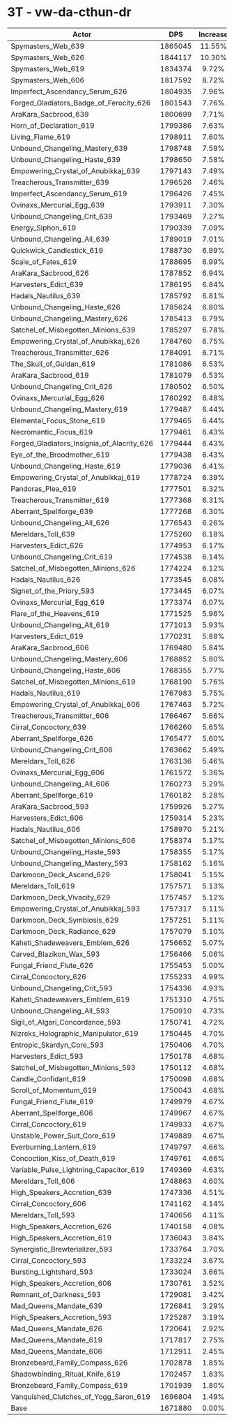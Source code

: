 # 3T - vw-da-cthun-dr
| Actor | DPS | Increase |
|---|:---:|:---:|
|Spymasters_Web_639|1865045|11.55%|
|Spymasters_Web_626|1844117|10.30%|
|Spymasters_Web_619|1834374|9.72%|
|Spymasters_Web_606|1817592|8.72%|
|Imperfect_Ascendancy_Serum_626|1804935|7.96%|
|Forged_Gladiators_Badge_of_Ferocity_626|1801543|7.76%|
|AraKara_Sacbrood_639|1800699|7.71%|
|Horn_of_Declaration_619|1799386|7.63%|
|Living_Flame_619|1798911|7.60%|
|Unbound_Changeling_Mastery_639|1798748|7.59%|
|Unbound_Changeling_Haste_639|1798650|7.58%|
|Empowering_Crystal_of_Anubikkaj_639|1797143|7.49%|
|Treacherous_Transmitter_639|1796526|7.46%|
|Imperfect_Ascendancy_Serum_619|1796426|7.45%|
|Ovinaxs_Mercurial_Egg_639|1793911|7.30%|
|Unbound_Changeling_Crit_639|1793469|7.27%|
|Energy_Siphon_619|1790339|7.09%|
|Unbound_Changeling_All_639|1789019|7.01%|
|Quickwick_Candlestick_619|1788730|6.99%|
|Scale_of_Fates_619|1788695|6.99%|
|AraKara_Sacbrood_626|1787852|6.94%|
|Harvesters_Edict_639|1786195|6.84%|
|Hadals_Nautilus_639|1785792|6.81%|
|Unbound_Changeling_Haste_626|1785624|6.80%|
|Unbound_Changeling_Mastery_626|1785413|6.79%|
|Satchel_of_Misbegotten_Minions_639|1785297|6.78%|
|Empowering_Crystal_of_Anubikkaj_626|1784760|6.75%|
|Treacherous_Transmitter_626|1784091|6.71%|
|The_Skull_of_Guldan_619|1781086|6.53%|
|AraKara_Sacbrood_619|1781079|6.53%|
|Unbound_Changeling_Crit_626|1780502|6.50%|
|Ovinaxs_Mercurial_Egg_626|1780292|6.48%|
|Unbound_Changeling_Mastery_619|1779487|6.44%|
|Elemental_Focus_Stone_619|1779465|6.44%|
|Necromantic_Focus_619|1779461|6.43%|
|Forged_Gladiators_Insignia_of_Alacrity_626|1779444|6.43%|
|Eye_of_the_Broodmother_619|1779438|6.43%|
|Unbound_Changeling_Haste_619|1779036|6.41%|
|Empowering_Crystal_of_Anubikkaj_619|1778724|6.39%|
|Pandoras_Plea_619|1777501|6.32%|
|Treacherous_Transmitter_619|1777368|6.31%|
|Aberrant_Spellforge_639|1777268|6.30%|
|Unbound_Changeling_All_626|1776543|6.26%|
|Mereldars_Toll_639|1775260|6.18%|
|Harvesters_Edict_626|1774953|6.17%|
|Unbound_Changeling_Crit_619|1774538|6.14%|
|Satchel_of_Misbegotten_Minions_626|1774224|6.12%|
|Hadals_Nautilus_626|1773545|6.08%|
|Signet_of_the_Priory_593|1773445|6.07%|
|Ovinaxs_Mercurial_Egg_619|1773374|6.07%|
|Flare_of_the_Heavens_619|1771525|5.96%|
|Unbound_Changeling_All_619|1771013|5.93%|
|Harvesters_Edict_619|1770231|5.88%|
|AraKara_Sacbrood_606|1769480|5.84%|
|Unbound_Changeling_Mastery_606|1768852|5.80%|
|Unbound_Changeling_Haste_606|1768355|5.77%|
|Satchel_of_Misbegotten_Minions_619|1768190|5.76%|
|Hadals_Nautilus_619|1767983|5.75%|
|Empowering_Crystal_of_Anubikkaj_606|1767463|5.72%|
|Treacherous_Transmitter_606|1766467|5.66%|
|Cirral_Concoctory_639|1766260|5.65%|
|Aberrant_Spellforge_626|1765477|5.60%|
|Unbound_Changeling_Crit_606|1763662|5.49%|
|Mereldars_Toll_626|1763136|5.46%|
|Ovinaxs_Mercurial_Egg_606|1761572|5.36%|
|Unbound_Changeling_All_606|1760273|5.29%|
|Aberrant_Spellforge_619|1760182|5.28%|
|AraKara_Sacbrood_593|1759926|5.27%|
|Harvesters_Edict_606|1759314|5.23%|
|Hadals_Nautilus_606|1758970|5.21%|
|Satchel_of_Misbegotten_Minions_606|1758374|5.17%|
|Unbound_Changeling_Haste_593|1758355|5.17%|
|Unbound_Changeling_Mastery_593|1758162|5.16%|
|Darkmoon_Deck_Ascend_629|1758041|5.15%|
|Mereldars_Toll_619|1757571|5.13%|
|Darkmoon_Deck_Vivacity_629|1757457|5.12%|
|Empowering_Crystal_of_Anubikkaj_593|1757317|5.11%|
|Darkmoon_Deck_Symbiosis_629|1757251|5.11%|
|Darkmoon_Deck_Radiance_629|1757079|5.10%|
|Kaheti_Shadeweavers_Emblem_626|1756652|5.07%|
|Carved_Blazikon_Wax_593|1756466|5.06%|
|Fungal_Friend_Flute_626|1755453|5.00%|
|Cirral_Concoctory_626|1755233|4.99%|
|Unbound_Changeling_Crit_593|1754336|4.93%|
|Kaheti_Shadeweavers_Emblem_619|1751310|4.75%|
|Unbound_Changeling_All_593|1750910|4.73%|
|Sigil_of_Algari_Concordance_593|1750741|4.72%|
|Nizreks_Holographic_Manipulator_619|1750445|4.70%|
|Entropic_Skardyn_Core_593|1750406|4.70%|
|Harvesters_Edict_593|1750178|4.68%|
|Satchel_of_Misbegotten_Minions_593|1750112|4.68%|
|Candle_Confidant_619|1750098|4.68%|
|Scroll_of_Momentum_619|1750043|4.68%|
|Fungal_Friend_Flute_619|1749979|4.67%|
|Aberrant_Spellforge_606|1749967|4.67%|
|Cirral_Concoctory_619|1749933|4.67%|
|Unstable_Power_Suit_Core_619|1749889|4.67%|
|Everburning_Lantern_619|1749797|4.66%|
|Concoction_Kiss_of_Death_619|1749761|4.66%|
|Variable_Pulse_Lightning_Capacitor_619|1749369|4.63%|
|Mereldars_Toll_606|1748863|4.60%|
|High_Speakers_Accretion_639|1747336|4.51%|
|Cirral_Concoctory_606|1741162|4.14%|
|Mereldars_Toll_593|1740656|4.11%|
|High_Speakers_Accretion_626|1740158|4.08%|
|High_Speakers_Accretion_619|1736043|3.84%|
|Synergistic_Brewterializer_593|1733764|3.70%|
|Cirral_Concoctory_593|1733224|3.67%|
|Bursting_Lightshard_593|1733024|3.66%|
|High_Speakers_Accretion_606|1730761|3.52%|
|Remnant_of_Darkness_593|1729081|3.42%|
|Mad_Queens_Mandate_639|1726841|3.29%|
|High_Speakers_Accretion_593|1725287|3.19%|
|Mad_Queens_Mandate_626|1720641|2.92%|
|Mad_Queens_Mandate_619|1717817|2.75%|
|Mad_Queens_Mandate_606|1712911|2.45%|
|Bronzebeard_Family_Compass_626|1702878|1.85%|
|Shadowbinding_Ritual_Knife_619|1702457|1.83%|
|Bronzebeard_Family_Compass_619|1701939|1.80%|
|Vanquished_Clutches_of_Yogg_Saron_619|1696804|1.49%|
|Base|1671880|0.00%|
